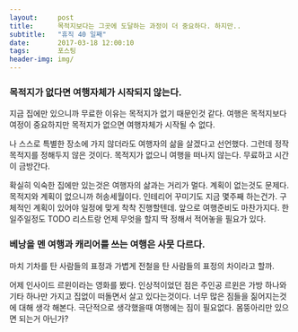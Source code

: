 ```yaml
---          
layout:	    post          
title: 	    목적지보다는 그곳에 도달하는 과정이 더 중요하다. 하지만..
subtitle:   "휴직 40 일째"          
date:       2017-03-18 12:00:10   
tags:       포스팅          
header-img: img/
---          
```


### 목적지가 없다면 여행자체가 시작되지 않는다. 
지금 집에만 있으니까 무료한 이유는 목적지가 없기 때문인것 같다. 여행은 목적지보다 여정이 중요하지만 목적지가 없으면 여행자체가 시작될 수 없다.

나 스스로 특별한 장소에 가지 않더라도 여행자의 삶을 살겠다고 선언했다. 그런데 정작 목적지를 정해두지 않은 것이다. 목적지가 없으니 여행을 떠나지 않는다. 무료하고 시간이 금방간다.

확실히 익숙한 집에만 있는것은 여행자의 삶과는 거리가 멀다. 계획이 없는것도 문제다. 목적지와 계획이 없으니까 허송세월이다. 인테리어 꾸미기도 지금 몇주째 하는건가. 구체적인 계획이 있어야 일정에 맞게 착착 진행할텐데. 앞으로 여행준비도 마찬가지다. 한 일주일정도 TODO 리스트랑 언제 무엇을 할지 딱 정해서 적어놓을 필요가 있다.

### 베낭을 멘 여행과 캐리어를 쓰는 여행은 사뭇 다르다.
마치 기차를 탄 사람들의 표정과 가볍게 전철을 탄 사람들의 표정의 차이라고 할까.

어제 인사이드 르윈이라는 영화를 봤다. 인상적이었던 점은 주인공 르윈은 가방 하나와 기타 하나만 가지고 집없이 떠돌면서 살고 있다는것이다. 너무 많은 짐들을 짊어지는것에 대해 생각 해본다. 극단적으로 생각했을때 여행에는 짐이 필요없다. 몸뚱아리만 있으면 되는거 아닌가?  
